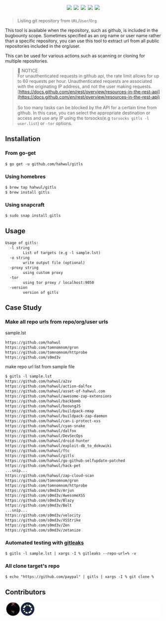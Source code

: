 <h1 align="center">
  <br>
  <a href=""><img src="https://user-images.githubusercontent.com/13212227/106487253-d51aca80-64f5-11eb-8c30-134ca3d4cf2b.png" alt="" width="500px;"></a>
  <br>
  <img src="https://github.com/hahwul/gitls/workflows/Build/badge.svg">
  <img src="https://github.com/hahwul/gitls/workflows/CodeQL/badge.svg">
  <img src="https://api.codacy.com/project/badge/Grade/0ebdafdc2a3b4d85b1be09033ebbd83f">
  <a href="https://twitter.com/intent/follow?screen_name=hahwul"><img src="https://img.shields.io/twitter/follow/hahwul?style=flat&logo=twitter"></a>
  <a href="https://github.com/hahwul"><img src="https://img.shields.io/github/stars/hahwul?style=flat&logo=github"></a>
</h1>

> Listing git repository from `URL`/`User`/`Org`

This tool is available when the repository, such as github, is included in the bugbounty scope. Sometimes specified as an org name or user name rather than a specific repository, you can use this tool to extract url from all public repositories included in the org/user.

This can be used for various actions such as scanning or cloning for multiple repositories.

> 🚧 NOTICE <br>
For unauthenticated requests in github api, the rate limit allows for up to 60 requests per hour. Unauthenticated requests are associated with the originating IP address, and not the user making requests.
[https://docs.github.com/en/rest/overview/resources-in-the-rest-api](https://docs.github.com/en/rest/overview/resources-in-the-rest-api)<br><br>
So too many tasks can be blocked by the API for a certain time from github. In this case, you can select the appropriate destination or access and use any IP using the torsocks(e.g `torsocks gitls -l user.list`) or `-tor` options.

## Installation
### From go-get
```
$ go get -u github.com/hahwul/gitls
```
### Using homebres
```
$ brew tap hahwul/gitls
$ brew install gitls
```
### Using snapcraft
```
$ sudo snap install gitls
```

## Usage 
```
Usage of gitls:
  -l string
    	List of targets (e.g -l sample.lst)
  -o string
    	write output file (optional)
  -proxy string
    	using custom proxy
  -tor
    	using tor proxy / localhost:9050
  -version
    	version of gitls
```

## Case Study
### Make all repo urls from repo/org/user urls
sample.lst
```
https://github.com/hahwul
https://github.com/tomnomnom/gron
https://github.com/tomnomnom/httprobe
https://github.com/s0md3v
```

make repo url list from sample file
```
$ gitls -l sample.lst
https://github.com/hahwul/a2sv
https://github.com/hahwul/action-dalfox
https://github.com/hahwul/asset-of-hahwul.com
https://github.com/hahwul/awesome-zap-extensions
https://github.com/hahwul/backbomb
https://github.com/hahwul/booungJS
https://github.com/hahwul/buildpack-nmap
https://github.com/hahwul/buildpack-zap-daemon
https://github.com/hahwul/can-i-protect-xss
https://github.com/hahwul/cyan-snake
https://github.com/hahwul/dalfox
https://github.com/hahwul/DevSecOps
https://github.com/hahwul/droid-hunter
https://github.com/hahwul/exploit-db_to_dokuwiki
https://github.com/hahwul/ftc
https://github.com/hahwul/gitls
https://github.com/hahwul/go-github-selfupdate-patched
https://github.com/hahwul/hack-pet
...snip...
https://github.com/hahwul/zap-cloud-scan
https://github.com/tomnomnom/gron
https://github.com/tomnomnom/httprobe
https://github.com/s0md3v/Arjun
https://github.com/s0md3v/AwesomeXSS
https://github.com/s0md3v/Blazy
https://github.com/s0md3v/Bolt
...snip...
https://github.com/s0md3v/velocity
https://github.com/s0md3v/XSStrike
https://github.com/s0md3v/Zen
https://github.com/s0md3v/zetanize
```

### Automated testing with [gitleaks](https://github.com/zricethezav/gitleaks)
```
$ gitls -l sample.lst | xargs -I % gitleaks --repo-url=% -v
```

### All clone target's repo
```
$ echo "https://github.com/paypal" | gitls | xargs -I % git clone %
```

## Contributors
![](/CONTRIBUTORS.svg)
